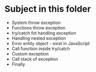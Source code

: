 # Subject in this folder

-   System throw exception
-   Functions throw exception
-   try/catch fot handling exception
-   Handling nested exception
-   Error entity object - exist in JavaScript
-   Call function inside try/catch
-   Custom exception
-   Call stack of exception
-   Finally
